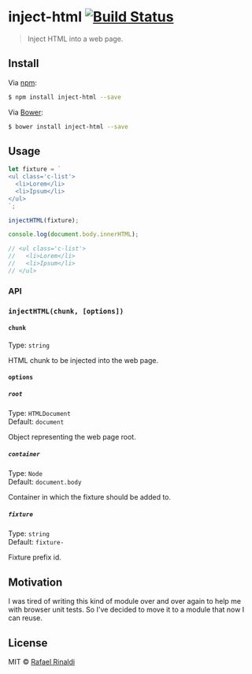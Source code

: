 # inject-html [![Build Status](https://travis-ci.org/rafaelrinaldi/inject-html.svg?branch=master)](https://travis-ci.org/rafaelrinaldi/inject-html)

> Inject HTML into a web page.

## Install

Via [npm](http://npmjs.com):

```sh
$ npm install inject-html --save
```

Via [Bower](http://bower.io):

```sh
$ bower install inject-html --save
```

## Usage

```javascript
let fixture = `
<ul class='c-list'>
  <li>Lorem</li>
  <li>Ipsum</li>
</ul>
`;

injectHTML(fixture);

console.log(document.body.innerHTML);

// <ul class='c-list'>
//   <li>Lorem</li>
//   <li>Ipsum</li>
// </ul>
```

### API

### `injectHTML(chunk, [options])`

#### `chunk`

Type: `string`  

HTML chunk to be injected into the web page.

#### `options`

##### `root`

Type: `HTMLDocument`  
Default: `document`  

Object representing the web page root.

##### `container`

Type: `Node`  
Default: `document.body`  

Container in which the fixture should be added to.

##### `fixture`

Type: `string`  
Default: `fixture-`  

Fixture prefix id.

## Motivation

I was tired of writing this kind of module over and over again to help me with browser unit tests. So I've decided to move it to a module that now I can reuse.

## License

MIT © [Rafael Rinaldi](http://rinaldi.io)
